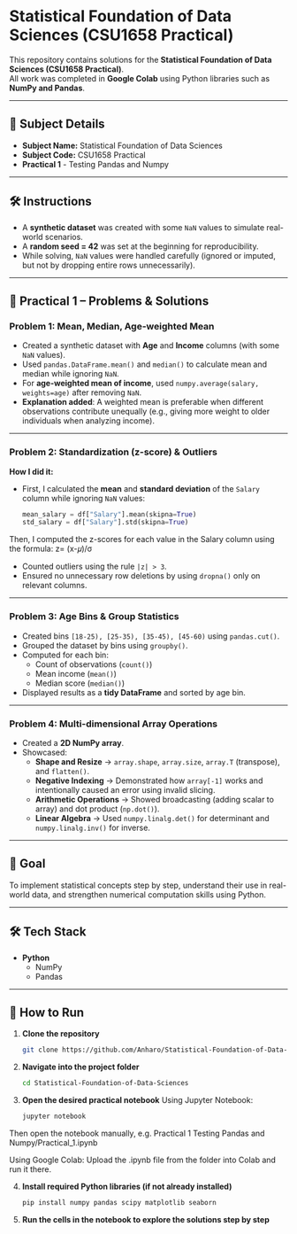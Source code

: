 # Statistical Foundation of Data Sciences (CSU1658 Practical)

This repository contains solutions for the **Statistical Foundation of Data Sciences (CSU1658 Practical)**.  
All work was completed in **Google Colab** using Python libraries such as **NumPy and Pandas**.  

---

## 📌 Subject Details
- **Subject Name:** Statistical Foundation of Data Sciences  
- **Subject Code:** CSU1658 Practical  
- **Practical 1**  - Testing Pandas and Numpy
---

## 🛠️ Instructions
- A **synthetic dataset** was created with some `NaN` values to simulate real-world scenarios.  
- A **random seed = 42** was set at the beginning for reproducibility.  
- While solving, `NaN` values were handled carefully (ignored or imputed, but not by dropping entire rows unnecessarily).  

---

## 📝 Practical 1 – Problems & Solutions  

### **Problem 1: Mean, Median, Age-weighted Mean**
- Created a synthetic dataset with **Age** and **Income** columns (with some `NaN` values).  
- Used `pandas.DataFrame.mean()` and `median()` to calculate mean and median while ignoring `NaN`.  
- For **age-weighted mean of income**, used `numpy.average(salary, weights=age)` after removing `NaN`.  
- **Explanation added**: A weighted mean is preferable when different observations contribute unequally (e.g., giving more weight to older individuals when analyzing income).  

---

### Problem 2: Standardization (z-score) & Outliers

**How I did it:**

- First, I calculated the **mean** and **standard deviation** of the `Salary` column while ignoring `NaN` values:
   ```python
   mean_salary = df["Salary"].mean(skipna=True)
   std_salary = df["Salary"].std(skipna=True)
Then, I computed the z-scores for each value in the Salary column using the formula:
                z= (x-𝜇)/σ          	​
- Counted outliers using the rule `|z| > 3`.  
- Ensured no unnecessary row deletions by using `dropna()` only on relevant columns.  

---

### **Problem 3: Age Bins & Group Statistics**
- Created bins `[18-25), [25-35), [35-45), [45-60)` using `pandas.cut()`.  
- Grouped the dataset by bins using `groupby()`.  
- Computed for each bin:  
  - Count of observations (`count()`)  
  - Mean income (`mean()`)  
  - Median score (`median()`)  
- Displayed results as a **tidy DataFrame** and sorted by age bin.  

---

### **Problem 4: Multi-dimensional Array Operations**
- Created a **2D NumPy array**.  
- Showcased:  
  - **Shape and Resize** → `array.shape`, `array.size`, `array.T` (transpose), and `flatten()`.  
  - **Negative Indexing** → Demonstrated how `array[-1]` works and intentionally caused an error using invalid slicing.  
  - **Arithmetic Operations** → Showed broadcasting (adding scalar to array) and dot product (`np.dot()`).  
  - **Linear Algebra** → Used `numpy.linalg.det()` for determinant and `numpy.linalg.inv()` for inverse.  

---

## 🎯 Goal
To implement statistical concepts step by step, understand their use in real-world data, and strengthen numerical computation skills using Python.  

---

## 🛠️ Tech Stack
- **Python**  
  - NumPy  
  - Pandas  

---

## 🚀 How to Run
1. **Clone the repository**
   ```bash
   git clone https://github.com/Anharo/Statistical-Foundation-of-Data-Sciences.git
2. **Navigate into the project folder**
   ```bash
   cd Statistical-Foundation-of-Data-Sciences
3. **Open the desired practical notebook**
   Using Jupyter Notebook:
   ```bash
   jupyter notebook
Then open the notebook manually, e.g.
Practical 1 Testing Pandas and Numpy/Practical_1.ipynb

Using Google Colab:
Upload the .ipynb file from the folder into Colab and run it there.

4. **Install required Python libraries (if not already installed)**
   ```bash
   pip install numpy pandas scipy matplotlib seaborn
5. **Run the cells in the notebook to explore the solutions step by step**
